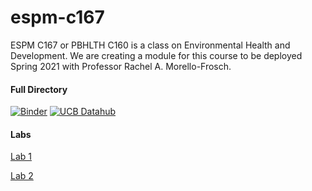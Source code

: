 # espm-c167

ESPM C167 or PBHLTH C160 is a class on Environmental Health and Development. We are creating a module for this course to be deployed Spring 2021 with Professor Rachel A. Morello-Frosch.


#### Full Directory
[![Binder](https://mybinder.org/badge.svg)](https://mybinder.org/v2/gh/ds-modules/espm-167/master)
[![UCB Datahub](https://img.shields.io/badge/Launch-UCB%20Datahub-blue.svg)](https://datahub.berkeley.edu/hub/user-redirect/git-pull?repo=https%3A%2F%2Fgithub.com%2Fds-modules%2Fespm-c167&urlpath=tree%2Fespm-c167%2F&branch=master)

#### Labs
[Lab 1](https://datahub.berkeley.edu/hub/user-redirect/git-pull?repo=https%3A%2F%2Fgithub.com%2Fds-modules%2Fespm-c167&urlpath=tree%2Fespm-c167%2FLab1%2FESPM_167_Lab1.ipynb&branch=master)

[Lab 2](https://datahub.berkeley.edu/hub/user-redirect/git-pull?repo=https%3A%2F%2Fgithub.com%2Fds-modules%2Fespm-c167&urlpath=tree%2Fespm-c167%2FLab2%2FTree_Canopy_Notebook_2.ipynb&branch=master)
